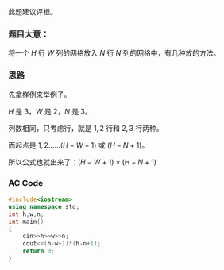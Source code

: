 此题建议评橙。
### 题目大意：
将一个 $H$ 行 $W$ 列的网格放入 $N$ 行 $N$ 列的网格中，有几种放的方法。
### 思路
先拿样例来举例子。

$H$ 是 $3$，$W$ 是 $2$，$N$ 是 $3$。

列数相同，只考虑行，就是 $1,2$ 行和 $2,3$ 行两种。

而起点是 $1,2......(H-W+1)$ 或 $(H-N+1)$。

所以公式也就出来了：$(H-W+1)×(H-N+1)$
### AC Code
```cpp
#include<iostream>
using namespace std;
int h,w,n;
int main()
{
	cin>>h>>w>>n;
	cout<<(h-w+1)*(h-n+1);
	return 0;
}
```